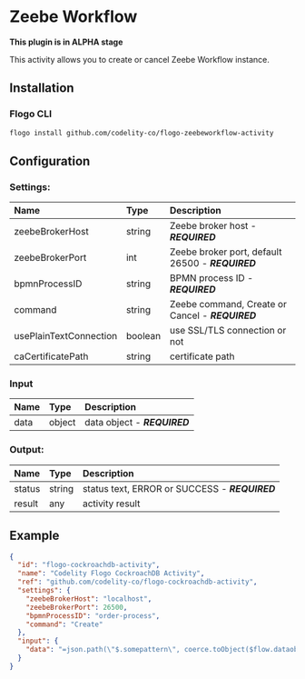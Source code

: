 <!--
title: Zeebe Workflow
weight: 4705
-->
# Zeebe Workflow

**This plugin is in ALPHA stage**

This activity allows you to create or cancel Zeebe Workflow instance.

## Installation

### Flogo CLI
```bash
flogo install github.com/codelity-co/flogo-zeebeworkflow-activity
```

## Configuration

### Settings:
  | Name                   | Type       | Description
  | :---                   | :---       | :---
  | zeebeBrokerHost        | string     | Zeebe broker host - ***REQUIRED***
  | zeebeBrokerPort        | int        | Zeebe broker port, default 26500 - ***REQUIRED***
  | bpmnProcessID          | string     | BPMN process ID - ***REQUIRED***
  | command                | string     | Zeebe command, Create or Cancel - ***REQUIRED***
  | usePlainTextConnection | boolean | use SSL/TLS connection or not 
  | caCertificatePath      | string  | certificate path

### Input
  | Name                   | Type   | Description
  | :---                   | :---   | :---
  | data                   | object | data object - ***REQUIRED***

### Output:
  | Name                   | Type   | Description
  | :---                   | :---   | :---
  | status                 | string | status text, ERROR or SUCCESS - ***REQUIRED***
  | result                 | any    | activity result

## Example

```json
{
  "id": "flogo-cockroachdb-activity",
  "name": "Codelity Flogo CockroachDB Activity",
  "ref": "github.com/codelity-co/flogo-cockroachdb-activity",
  "settings": {
    "zeebeBrokerHost": "localhost",
    "zeebeBrokerPort": 26500,
    "bpmnProcessID": "order-process",
    "command": "Create"
  },
  "input": {
    "data": "=json.path(\"$.somepattern\", coerce.toObject($flow.dataobject))"
  }
}
```